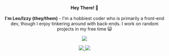 <p align="center" >
  <span>
    <b>Hey There! 👋</b><br><br>
    <b>I'm Leo/Izzy (they/them)</b> - I'm a hobbiest coder who is primarily a front-end dev, though I enjoy tinkering around with back-ends. I work on random projects in my free time 😺
  </span>
</p>

<p align="center" >
  <a href="https://github.com/tandpfun/skill-icons">
    <img src="https://skillicons.dev/icons?i=vue,svelte,vite,nodejs,js,html,scss,css" />
  </a>
</p>

<p align="center" >
  <a href="https://github.com/anuraghazra/github-readme-stats">
    <img src="https://github-readme-stats.vercel.app/api?username=LegoManiac04&theme=blueberry&count_private=true&hide_border=true&line_height=20" />
  </a>

  <a href="https://github.com/anuraghazra/github-readme-stats">
    <img src="https://github-readme-stats.vercel.app/api/top-langs/?username=LegoManiac04&layout=compact&theme=blueberry&count_private=true&hide_border=true" />
  </a>
</p>
